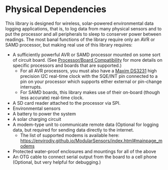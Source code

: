 # Physical Dependencies<!-- {#page_physical_dependencies} -->

This library is designed for wireless, solar-powered environmental data logging applications, that is, to log data from many physical sensors and to put the processor and all peripherals to sleep to conserver power between readings.
The most banal functions of the library require only an AVR or SAMD processor, but making real use of this library requires:

- A sufficiently powerful AVR or SAMD processor mounted on some sort of circuit board.
(See [Processor/Board Compatibility](https://envirodiy.github.io/ModularSensors/page_processor_compatibility.html) for more details on specific processors and boards that are supported.)
    - For all AVR processors, you must also have a [Maxim DS3231](https://www.maximintegrated.com/en/products/digital/real-time-clocks/DS3231.html) high precision I2C real-time clock with the SQE/INT pin connected to a pin on your processor which supports either external or pin-change interrupts.
    - For SAMD boards, this library makes use of their on-board (though less accurate) real-time clock.
- A SD card reader attached to the processor via SPI.
- Environmental sensors
- A battery to power the system
- A solar charging circuit
- A modem-type unit to communicate remote data (Optional for logging data, but required for sending data directly to the internet.
    - The list of supported modems is available here:  https://envirodiy.github.io/ModularSensors/index.html#mainpage_modems
- Protected water-proof enclosures and mountings for all of the above
- An OTG cable to connect serial output from the board to a cell phone (Optional, but very helpful for debugging.)
